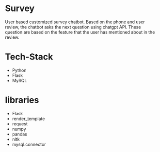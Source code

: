 # Survey

User based customized survey chatbot. Based on the phone and user review, the chatbot asks the next question using chatgpt API. These question are based on the feature that the user has mentioned about in the review.

# Tech-Stack

- Python
- Flask
- MySQL

# libraries

- Flask
- render_template
- request
- numpy
- pandas
- nltk
- mysql.connector
